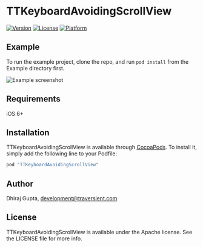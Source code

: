 # TTKeyboardAvoidingScrollView

[![Version](https://img.shields.io/cocoapods/v/TTKeyboardAvoidingScrollView.svg?style=flat)](http://cocoapods.org/pods/TTKeyboardAvoidingScrollView)
[![License](https://img.shields.io/cocoapods/l/TTKeyboardAvoidingScrollView.svg?style=flat)](http://cocoapods.org/pods/TTKeyboardAvoidingScrollView)
[![Platform](https://img.shields.io/cocoapods/p/TTKeyboardAvoidingScrollView.svg?style=flat)](http://cocoapods.org/pods/TTKeyboardAvoidingScrollView)

## Example

To run the example project, clone the repo, and run `pod install` from the Example directory first.

![Example screenshot](https://cloud.githubusercontent.com/assets/43901/16893494/4180c098-4b57-11e6-95f9-a7216d62c63c.png)

## Requirements
iOS 6+
## Installation

TTKeyboardAvoidingScrollView is available through [CocoaPods](http://cocoapods.org). To install
it, simply add the following line to your Podfile:

```ruby
pod "TTKeyboardAvoidingScrollView"
```

## Author

Dhiraj Gupta, development@traversient.com

## License

TTKeyboardAvoidingScrollView is available under the Apache license. See the LICENSE file for more info.
